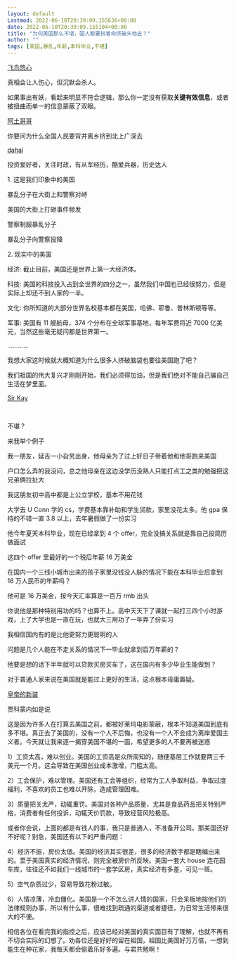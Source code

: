 ```yaml
---
layout: default
Lastmod: 2022-06-10T20:39:09.155636+00:00
date: 2022-06-10T20:39:09.155104+00:00
title: "为何美国那么不堪，国人都要拼着命挤破头地去？"
author: ""
tags: [美国,暴乱,年薪,本科毕业,不堪]
---
```


[飞鸟悠心]()

真相会让人伤心，但沉默会杀人。

如果事出有妖，看起来明显不符合逻辑，那么你一定没有获取**关键有效信息**，或者被扭曲而单一的信息蒙蔽了双眼。

[阿土哥哥]()

你要问为什么全国人民要背井离乡挤到北上广深去

[dahai]()

投资爱好者，关注时政，有从军经历，酷爱兵器，历史达人

1\. 这是我们印象中的美国

暴乱分子在大街上和警察对峙

美国的大街上打砸事件频发

警察制服暴乱分子

暴乱分子向警察投降

2\. 现实中的美国

经济: 截止目前，美国还是世界上第一大经济体。

科技: 美国的科技投入占到全世界的四分之一，虽然我们中国也已经很努力，但是实际上却还不到人家的一半。

文化: 你所知道的大部分世界名校基本都在美国，哈佛、耶鲁、普林斯顿等等。

军事: 美国有 11 艘航母，374 个分布在全球军事基地，每年军费将近 7000 亿美元，当然这些毫无疑问都是世界第一。

…………

我想大家这时候就大概知道为什么很多人挤破脑袋也要往美国跑了吧？

我们祖国的伟大复兴才刚刚开始，我们必须得加油，但是我们绝对不能自己骗自己生活在梦里面。

[Sir Kay]()

​

不堪？

来我举个例子

我一朋友，延吉一小旮旯出身，他母亲为了过上好日子带着他和他哥跑来美国

户口怎么弄的我没问，总之他母亲在这边没学历没熟人只能打点工之类的勉强把这兄弟俩拉扯大

我这朋友初中高中都是上公立学校，基本不用花钱

大学去 U Conn 学的 cs，学费基本靠补助和学生贷款，家里没花太多。他 gpa 保持的不错一直 3.8 以上，去年暑假做了一份实习

他今年夏天本科毕业，现在已经拿到 4 个 offer，完全没搞关系就是靠自己投简历做面试

这四个 offer 里最好的一个税后年薪 16 万美金

在国内一个三线小城市出来的孩子家里没钱没人脉的情况下能在本科毕业后拿到 16 万人民币的年薪吗？

他可是 16 万美金，按今天汇率算是一百万 rmb 出头

你说他是那种特别用功的吗？也算不上。高中天天下了课就一起打三四个小时游戏，上了大学也是一直在玩，也就大三用功了一年弄了份实习

我相信国内有的是比他更努力更聪明的人

问题是几个人能在不走关系的情况下一毕业就拿到百万年薪的？

他要是想的话下半年就可以贷款买房买车了，这在国内有多少毕业生能做到？

对于普通人家来说在美国就是能过上更好的生活，这点根本毋庸置疑。

[皇帝的新装]()

贾科蒙内如是说

这是因为许多人在打算去美国之前，都被好莱坞电影蒙蔽，根本不知道美国到底有多不堪。真正去了美国的，没有一个人不后悔，也没有一个人不会成为离岸爱国主义者。今天就让我来逐一揭穿美国不堪的一面，希望更多的人不要再被迷惑

1）工资太高，难以创业。美国的工资高是众所周知的，随便基层工作就要两三千美元一个月。这会导致在美国创业成本激增，门槛太高。

2）工会保护，难以管理。美国还有工会等组织，经常为工人争取利益，争取过度福利，不喜欢的员工也难以开除，造成管理困难。

3）质量把关太严，动辄重罚。美国对各种产品质量，尤其是食品药品把关特别严格，消费者有任何投诉，动辄天价罚款，导致经营风险极高。

或者你会说，上面的都是有钱人的事，我只是普通人，不准备开公司。那美国还好不好呢？别急，美国还有以下的严重问题：

4）经济不振，房价太低。美国的经济其实很差，很多的经济数字都是瞎编出来的。至于美国真实的经济情况，则完全被房价所反映。美国一套大 house 连花园车库，往往还不如我们一线城市的一套学区房，真实经济有多差，可见一斑。

5）空气杂质过少，容易导致花粉过敏。

6）人情凉薄，冷血僵化。美国是一个不怎么讲人情的国家，只会呆板地按他们的法律规则办事，所以有什么事，很难找到疏通的渠道或者捷径，为日常生活带来很大的不便。

相信各位在看完我的指控之后，应该已经对美国的真实面目有了理解，也就不再有不切合实际的幻想了。劝各位还是好好的留在祖国，祖国比美国好万万倍，一想到能生在种花家，我每天都会偷着乐好多遍。与君共勉啊！

